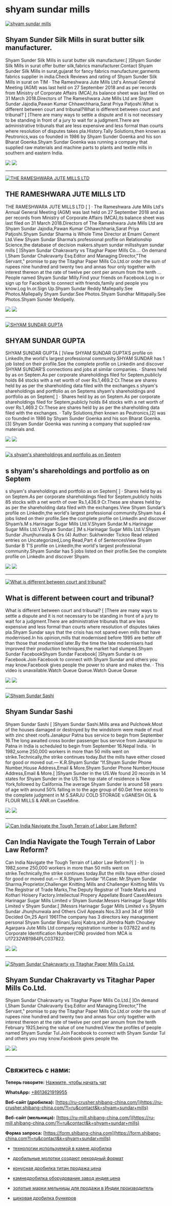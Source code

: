 # shyam sundar mills

<a href="https://swt.shibang-china.com/?l=ru&img&k=shyam+sundar+mills" target="_blank">![shyam sundar mills](http://static.shibang-china.com/all-800x300/1258.jpg)</a>

## Shyam Sunder Silk Mills in surat butter silk manufacturer.
Shyam Sunder Silk Mills in surat butter silk manufacturer.[ ]Shyam Sunder Silk Mills in surat offer butter silk,fabrics manufacturer.Contact Shyam Sunder Silk Mills in surat,gujarat for fancy fabrics manufacturer,garments fabrics supplier in india.Check Reviews and rating of Shyam Sunder Silk Mills in surat on TIM&nbsp;&#0183;&#32;The Rameshwara Jute Mills Ltd's Annual General Meeting (AGM) was last held on 27 September 2018 and as per records from Ministry of Corporate Affairs (MCA),its balance sheet was last filed on 31 March 2018.Directors of The Rameshwara Jute Mills Ltd are Shyam Sundar Jajodia,Pawan Kumar Chhawchharia,Sarat Priya Patjoshi.What is different between court and tribunal?What is different between court and tribunal? [ ]There are many ways to settle a dispute and it is not necessary to be standing in front of a jury to wait for a judgment.There are administrative tribunals that are less expensive and less formal than courts where resolution of disputes takes pla.History.Tally Solutions,then known as Peutronics,was co founded in 1986 by Shyam Sunder Goenka and his son Bharat Goenka.Shyam Sundar Goenka was running a company that supplied raw materials and machine parts to plants and textile mills in southern and eastern India.


<a href="https://whatsapp.shibangsoft.com/WhatsApp.php" target="_blank" title="WhatsApp">![](http://static.shibang-china.com/icon/whatsapp.png)</a> <a href="https://swt.shibang-china.com/?l=ru&icon&k=shyam+sundar+mills" target="_blank">![](http://static.shibang-china.com/icon/chat-ru.png)</a>

---

<a href="https://swt.shibang-china.com/?l=ru&img&k=shyam+sundar+mills" target="_blank">![THE RAMESHWARA JUTE MILLS LTD](http://static.shibang-china.com/all-800x300/1343.jpg)</a>

## THE RAMESHWARA JUTE MILLS LTD
THE RAMESHWARA JUTE MILLS LTD [ ]&nbsp;&#0183;&#32;The Rameshwara Jute Mills Ltd's Annual General Meeting (AGM) was last held on 27 September 2018 and as per records from Ministry of Corporate Affairs (MCA),its balance sheet was last filed on 31 March 2018.Directors of The Rameshwara Jute Mills Ltd are Shyam Sundar Jajodia,Pawan Kumar Chhawchharia,Sarat Priya Patjoshi.Shyam Sundar Sharma is Whole Time Director at Emami Cement Ltd.View Shyam Sundar Sharma’s professional profile on Relationship Science,the database of decision makers.shyam sundar millsshyam sundar mills [ ]Shyam Sundar Chakravarty vs Titaghar Paper Mills Co.… On demand I,Sham Sundar Chakravarty Esq.Editor and Managing Director,&quot;The Servant,&quot; promise to pay the Titaghar Paper Mills Co.Ltd.or order the sum of rupees nine hundred and twenty two and annas four only together with interest thereon at the rate of twelve per cent per annum from the tenth …People named Shyam Sundar Milly.Find your friends on Facebook.Log in or sign up for Facebook to connect with friends,family and people you know.Log In.or.Sign Up.Shyam Sundar Reddy Mallepally.See Photos.Mallepally Shyam Sundar.See Photos.Shyam Sundhar Mittapally.See Photos.Shyam Sunder Medipelly.


<a href="https://whatsapp.shibangsoft.com/WhatsApp.php" target="_blank" title="WhatsApp">![](http://static.shibang-china.com/icon/whatsapp.png)</a> <a href="https://swt.shibang-china.com/?l=ru&icon&k=shyam+sundar+mills" target="_blank">![](http://static.shibang-china.com/icon/chat-ru.png)</a>

---

<a href="https://swt.shibang-china.com/?l=ru&img&k=shyam+sundar+mills" target="_blank">![SHYAM SUNDAR GUPTA](http://static.shibang-china.com/all-800x300/16.jpg)</a>

## SHYAM SUNDAR GUPTA
SHYAM SUNDAR GUPTA [ ]View SHYAM SUNDAR GUPTA’S profile on LinkedIn,the world's largest professional community.SHYAM SUNDAR has 1 job listed on their profile.See the complete profile on LinkedIn and discover SHYAM SUNDAR’S connections and jobs at similar companies.&nbsp;&#0183;&#32;Shares held by as on Septem.As per corporate shareholdings filed for Septem,publicly holds 84 stocks with a net worth of over Rs.1,469.2 Cr.These are shares held by as per the shareholding data filed with the exchanges.s shyam's shareholdings and portfolio as on Septems shyam's shareholdings and portfolio as on Septem[ ]&nbsp;&#0183;&#32;Shares held by as on Septem.As per corporate shareholdings filed for Septem,publicly holds 84 stocks with a net worth of over Rs.1,469.2 Cr.These are shares held by as per the shareholding data filed with the exchanges.&nbsp;&#0183;&#32;Tally Solutions,then known as Peutronics,[2] was co founded in 1986 by Shyam Sunder Goenka and his son Bharat Goenka.[3] Shyam Sundar Goenka was running a company that supplied raw materials and.


<a href="https://whatsapp.shibangsoft.com/WhatsApp.php" target="_blank" title="WhatsApp">![](http://static.shibang-china.com/icon/whatsapp.png)</a> <a href="https://swt.shibang-china.com/?l=ru&icon&k=shyam+sundar+mills" target="_blank">![](http://static.shibang-china.com/icon/chat-ru.png)</a>

---

<a href="https://swt.shibang-china.com/?l=ru&img&k=shyam+sundar+mills" target="_blank">![s shyam's shareholdings and portfolio as on Septem](http://static.shibang-china.com/all-800x300/1140.jpg)</a>

## s shyam's shareholdings and portfolio as on Septem
s shyam's shareholdings and portfolio as on Septem[ ]&nbsp;&#0183;&#32;Shares held by as on Septem.As per corporate shareholdings filed for Septem,publicly holds 85 stocks with a net worth of over Rs.1,436.9 Cr.These are shares held by as per the shareholding data filed with the exchanges.View Shyam Sundar’s profile on LinkedIn,the world's largest professional community.Shyam has 4 jobs listed on their profile.See the complete profile on LinkedIn and discover Shyam’s.M s.Harinagar Sugar Mills Ltd.V.Shyam Sundar.M s.Harinagar Sugar Mills Ltd.V.Shyam Sundar.[ ]M s.Harinagar Sugar Mills Ltd.V.Shyam Sundar Jhunjhunwala &amp; Ors (4) Author: Sukhwinder Tickoo Read related entries on Uncategorized,Long Read,Part 4 of SentencesView Shyam Sundar B T’S profile on LinkedIn,the world's largest professional community.Shyam Sundar has 5 jobs listed on their profile.See the complete profile on LinkedIn and discover Shyam.


<a href="https://whatsapp.shibangsoft.com/WhatsApp.php" target="_blank" title="WhatsApp">![](http://static.shibang-china.com/icon/whatsapp.png)</a> <a href="https://swt.shibang-china.com/?l=ru&icon&k=shyam+sundar+mills" target="_blank">![](http://static.shibang-china.com/icon/chat-ru.png)</a>

---

<a href="https://swt.shibang-china.com/?l=ru&img&k=shyam+sundar+mills" target="_blank">![What is different between court and tribunal?](http://static.shibang-china.com/all-800x300/207.jpg)</a>

## What is different between court and tribunal?
What is different between court and tribunal? [ ]There are many ways to settle a dispute and it is not necessary to be standing in front of a jury to wait for a judgment.There are administrative tribunals that are less expensive and less formal than courts where resolution of disputes takes pla.Shyam Sundar says that the crisis has not spared even mills that have modernised.In his opinion,mills that modernised before 1995 are better off than those that modernised later.By the time the late modernisers had improved their production techniques,the market had slumped.Shyam Sundar FacebookShyam Sundar Facebook[ ]Shyam Sundar is on Facebook.Join Facebook to connect with Shyam Sundar and others you may know.Facebook gives people the power to share and makes the.&nbsp;&#0183;&#32;This video is unavailable.Watch Queue Queue.Watch Queue Queue


<a href="https://whatsapp.shibangsoft.com/WhatsApp.php" target="_blank" title="WhatsApp">![](http://static.shibang-china.com/icon/whatsapp.png)</a> <a href="https://swt.shibang-china.com/?l=ru&icon&k=shyam+sundar+mills" target="_blank">![](http://static.shibang-china.com/icon/chat-ru.png)</a>

---

<a href="https://swt.shibang-china.com/?l=ru&img&k=shyam+sundar+mills" target="_blank">![Shyam Sundar Sashi](http://static.shibang-china.com/all-800x300/661.jpg)</a>

## Shyam Sundar Sashi
Shyam Sundar Sashi [ ]Shyam Sundar Sashi.Mills area and Pulchowk.Most of the houses damaged or destroyed by the windstorm were made of mud with zinc sheet roofs.Janakpur Patna bus service to begin from September 16.The long awaited cross border passenger bus service from Janakpur to Patna in India is scheduled to begin from September 16.Nepal India.&nbsp;&#0183;&#32;In 1982,some 250,000 workers in more than 50 mills went on strike.Technically,the strike continues today.But the mills have either closed for good or moved out.— K.R.Shyam Sundar “If.Shyam Sunder Phone Number,House Address,Email &amp; More.Shyam Sunder Phone Number,House Address,Email &amp; More.[ ]Shyam Sunder in the US.We found 20 records in 14 states for Shyam Sunder in the US.The top state of residence is New York,followed by California.The average Shyam Sunder is around 58 years of age with around 50% falling in to the age group of 60.Get free access to the complete judgment in M S.SARJU COLD STORAGE v.GANESH OIL &amp; FLOUR MILLS &amp; ANR.on CaseMine.


<a href="https://whatsapp.shibangsoft.com/WhatsApp.php" target="_blank" title="WhatsApp">![](http://static.shibang-china.com/icon/whatsapp.png)</a> <a href="https://swt.shibang-china.com/?l=ru&icon&k=shyam+sundar+mills" target="_blank">![](http://static.shibang-china.com/icon/chat-ru.png)</a>

---

<a href="https://swt.shibang-china.com/?l=ru&img&k=shyam+sundar+mills" target="_blank">![Can India Navigate the Tough Terrain of Labor Law Reform?](http://static.shibang-china.com/all-800x300/155.jpg)</a>

## Can India Navigate the Tough Terrain of Labor Law Reform?
Can India Navigate the Tough Terrain of Labor Law Reform?[ ]&nbsp;&#0183;&#32;In 1982,some 250,000 workers in more than 50 mills went on strike.Technically,the strike continues today.But the mills have either closed for good or moved out.— K.R.Shyam Sundar “If.Case: Mr.Shyam Sundar Sharma,Proprietor,Challenger Knitting Mills and Challenger Knitting Mills Vs The Registrar of Trade Marks,The Deputy Registrar of Trade Marks and Kothari Hoisery Factory.Intellectual Propery Appellate Board CasesMessrs Harinagar Sugar Mills Limited v Shyam Sundar.Messrs Harinagar Sugar Mills Limited v Shyam Sundar.[ ]Messrs Harinagar Sugar Mills Limited v s Shyam Sundar Jhunjhunwala and Others Civil Appeals Nos.33 and 34 of 1959 Decided On,25 April 1961The company has 3 directors key management personal Shyam Sundar Binani,Saroj Kabra,and Jitendra Nath Choubey Agarpara Jute Mills Ltd company registration number is 037822 and its Corporate Identification Number(CIN) provided from MCA is U17232WB1984PLC037822.


<a href="https://whatsapp.shibangsoft.com/WhatsApp.php" target="_blank" title="WhatsApp">![](http://static.shibang-china.com/icon/whatsapp.png)</a> <a href="https://swt.shibang-china.com/?l=ru&icon&k=shyam+sundar+mills" target="_blank">![](http://static.shibang-china.com/icon/chat-ru.png)</a>

---

<a href="https://swt.shibang-china.com/?l=ru&img&k=shyam+sundar+mills" target="_blank">![Shyam Sundar Chakravarty vs Titaghar Paper Mills Co.Ltd.](http://static.shibang-china.com/all-800x300/284.jpg)</a>

## Shyam Sundar Chakravarty vs Titaghar Paper Mills Co.Ltd.
Shyam Sundar Chakravarty vs Titaghar Paper Mills Co.Ltd.[ ]On demand I,Sham Sundar Chakravarty Esq.Editor and Managing Director,&quot;The Servant,&quot; promise to pay the Titaghar Paper Mills Co.Ltd.or order the sum of rupees nine hundred and twenty two and annas four only together with interest thereon at the rate of twelve per cent per annum from the tenth February 1925,being the value of one hundred.View the profiles of people named Shyam Sundar Tul.Join Facebook to connect with Shyam Sundar Tul and others you may know.Facebook gives people the.

<a href="https://whatsapp.shibangsoft.com/WhatsApp.php" target="_blank" title="WhatsApp">![](http://static.shibang-china.com/icon/whatsapp.png)</a> <a href="https://swt.shibang-china.com/?l=ru&icon&k=shyam+sundar+mills" target="_blank">![](http://static.shibang-china.com/icon/chat-ru.png)</a>

---
## Свяжитесь с нами:

**Теперь говорите:** [Нажмите, чтобы начать чат](https://swt.shibang-china.com?l=ru&contact&k=shyam+sundar+mills)

**WhatsApp:**  [+8613621919955](https://whatsapp.shibangsoft.com/WhatsApp.php)

**Веб-сайт (дробилка):** [https://ru-crusher.shibang-china.com/](https://ru-crusher.shibang-china.com/?l=ru&contact&k=shyam+sundar+mills)

**Веб-сайт (мельница):** [https://ru-mill.shibang-china.com/](https://ru-mill.shibang-china.com/?l=ru&contact&k=shyam+sundar+mills)

**Форма запроса:** [https://form.shibang-china.com](https://form.shibang-china.com?l=ru&contact&k=shyam+sundar+mills)

* [технологии используемой в камне дробилка](../114/%D1%82%D0%B5%D1%85%D0%BD%D0%BE%D0%BB%D0%BE%D0%B3%D0%B8%D0%B8%20%D0%B8%D1%81%D0%BF%D0%BE%D0%BB%D1%8C%D0%B7%D1%83%D0%B5%D0%BC%D0%BE%D0%B9%20%D0%B2%20%D0%BA%D0%B0%D0%BC%D0%BD%D0%B5%20%D0%B4%D1%80%D0%BE%D0%B1%D0%B8%D0%BB%D0%BA%D0%B0.md)

* [дробильные молотки создают рекордный формат](../115/%D0%B4%D1%80%D0%BE%D0%B1%D0%B8%D0%BB%D1%8C%D0%BD%D1%8B%D0%B5%20%D0%BC%D0%BE%D0%BB%D0%BE%D1%82%D0%BA%D0%B8%20%D1%81%D0%BE%D0%B7%D0%B4%D0%B0%D1%8E%D1%82%20%D1%80%D0%B5%D0%BA%D0%BE%D1%80%D0%B4%D0%BD%D1%8B%D0%B9%20%D1%84%D0%BE%D1%80%D0%BC%D0%B0%D1%82.md)

* [конусная дробилка титан продажа цена](../111/%D0%BA%D0%BE%D0%BD%D1%83%D1%81%D0%BD%D0%B0%D1%8F%20%D0%B4%D1%80%D0%BE%D0%B1%D0%B8%D0%BB%D0%BA%D0%B0%20%D1%82%D0%B8%D1%82%D0%B0%D0%BD%20%D0%BF%D1%80%D0%BE%D0%B4%D0%B0%D0%B6%D0%B0%20%D1%86%D0%B5%D0%BD%D0%B0.md)

* [камнедробилка оборудование завод индия цена](../119/%D0%BA%D0%B0%D0%BC%D0%BD%D0%B5%D0%B4%D1%80%D0%BE%D0%B1%D0%B8%D0%BB%D0%BA%D0%B0%20%D0%BE%D0%B1%D0%BE%D1%80%D1%83%D0%B4%D0%BE%D0%B2%D0%B0%D0%BD%D0%B8%D0%B5%20%D0%B7%D0%B0%D0%B2%D0%BE%D0%B4%20%D0%B8%D0%BD%D0%B4%D0%B8%D1%8F%20%D1%86%D0%B5%D0%BD%D0%B0.md)

* [золотые марки мельницы для продажи в Индии производитель](../117/%D0%B7%D0%BE%D0%BB%D0%BE%D1%82%D1%8B%D0%B5%20%D0%BC%D0%B0%D1%80%D0%BA%D0%B8%20%D0%BC%D0%B5%D0%BB%D1%8C%D0%BD%D0%B8%D1%86%D1%8B%20%D0%B4%D0%BB%D1%8F%20%D0%BF%D1%80%D0%BE%D0%B4%D0%B0%D0%B6%D0%B8%20%D0%B2%20%D0%98%D0%BD%D0%B4%D0%B8%D0%B8%20%D0%BF%D1%80%D0%BE%D0%B8%D0%B7%D0%B2%D0%BE%D0%B4%D0%B8%D1%82%D0%B5%D0%BB%D1%8C.md)

* [щековая дробилка бункеров](../107/%D1%89%D0%B5%D0%BA%D0%BE%D0%B2%D0%B0%D1%8F%20%D0%B4%D1%80%D0%BE%D0%B1%D0%B8%D0%BB%D0%BA%D0%B0%20%D0%B1%D1%83%D0%BD%D0%BA%D0%B5%D1%80%D0%BE%D0%B2.md)
